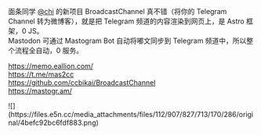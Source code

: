 <p>面条同学 <span class="h-card" translate="no"><a href="https://miantiao.me/users/chi" class="u-url mention">@<span>chi</span></a></span> 的新项目 BroadcastChannel  真不错（将你的 Telegram Channel 转为微博客），就是把 Telegram 频道的内容渲染到网页上，是 Astro 框架，0 JS。<br />Mastodon 可通过 Mastogram Bot 自动将嘟文同步到 Telegram 频道中，所以整个流程全自动，0 服务。</p><p><a href="https://memo.eallion.com/" target="_blank" rel="nofollow noopener" translate="no"><span class="invisible">https://</span><span class="">memo.eallion.com/</span><span class="invisible"></span></a><br /><a href="https://t.me/mas2cc" target="_blank" rel="nofollow noopener" translate="no"><span class="invisible">https://</span><span class="">t.me/mas2cc</span><span class="invisible"></span></a><br /><a href="https://github.com/ccbikai/BroadcastChannel" target="_blank" rel="nofollow noopener" translate="no"><span class="invisible">https://</span><span class="ellipsis">github.com/ccbikai/BroadcastCh</span><span class="invisible">annel</span></a><br /><a href="https://mastogr.am/" target="_blank" rel="nofollow noopener" translate="no"><span class="invisible">https://</span><span class="">mastogr.am/</span><span class="invisible"></span></a></p>
![](https://files.e5n.cc/media_attachments/files/112/907/827/713/170/286/original/4befc92bc6fdf883.png)